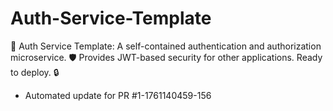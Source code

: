 # Auth-Service-Template
🔑 Auth Service Template: A self-contained authentication and authorization microservice. 🛡️ Provides JWT-based security for other applications. Ready to deploy. 🔒


- Automated update for PR #1-1761140459-156